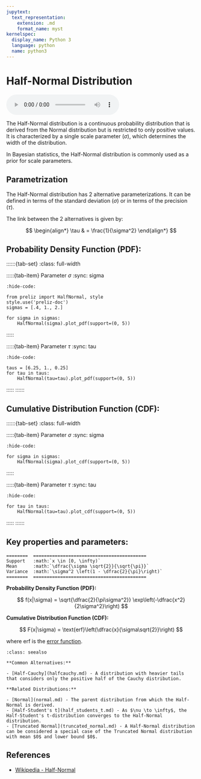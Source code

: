 ```yaml
---
jupytext:
  text_representation:
    extension: .md
    format_name: myst
kernelspec:
  display_name: Python 3
  language: python
  name: python3
---
```

# Half-Normal Distribution

<audio controls> <source src="../../_static/halfnormal.mp3" type="audio/mpeg"> This browser cannot play the pronunciation audio file for this distribution. </audio>

The Half-Normal distribution is a continuous probability distribution that is derived from the Normal distribution but is restricted to only positive values. It is characterized by a single scale parameter ($\sigma$), which determines the width of the distribution.

In Bayesian statistics, the Half-Normal distribution is commonly used as a prior for scale parameters.

## Parametrization

The Half-Normal distribution has 2 alternative parameterizations. It can be defined in terms of the standard deviation ($\sigma$) or in terms of the precision ($\tau$).

The link between the 2 alternatives is given by:

$$
\begin{align*}
\tau & = \frac{1}{\sigma^2}
\end{align*}
$$

## Probability Density Function (PDF):

::::::{tab-set}
:class: full-width

:::::{tab-item} Parameter $\sigma$
:sync: sigma
```{jupyter-execute}
:hide-code:

from preliz import HalfNormal, style
style.use('preliz-doc')
sigmas = [.4, 1., 2.]

for sigma in sigmas:
    HalfNormal(sigma).plot_pdf(support=(0, 5))
```
:::::

:::::{tab-item} Parameter $\tau$
:sync: tau

```{jupyter-execute}
:hide-code:

taus = [6.25, 1., 0.25]
for tau in taus:
    HalfNormal(tau=tau).plot_pdf(support=(0, 5))
```
:::::
::::::

## Cumulative Distribution Function (CDF):

::::::{tab-set}
:class: full-width

:::::{tab-item} Parameter $\sigma$
:sync: sigma
```{jupyter-execute}
:hide-code:

for sigma in sigmas:
    HalfNormal(sigma).plot_cdf(support=(0, 5))
```
:::::

:::::{tab-item} Parameter $\tau$
:sync: tau

```{jupyter-execute}
:hide-code:

for tau in taus:
    HalfNormal(tau=tau).plot_cdf(support=(0, 5))
```
:::::
::::::

## Key properties and parameters:

```{eval-rst}
========  ==========================================
Support   :math:`x \in [0, \infty)`
Mean      :math:`\dfrac{\sigma \sqrt{2}}{\sqrt{\pi}}`
Variance  :math:`\sigma^2 \left(1 - \dfrac{2}{\pi}\right)`
========  ==========================================
```

**Probability Density Function (PDF):**

$$
f(x|\sigma) = \sqrt{\dfrac{2}{\pi\sigma^2}} \exp\left(-\dfrac{x^2}{2\sigma^2}\right)
$$

**Cumulative Distribution Function (CDF):**

$$
F(x|\sigma) = \text{erf}\left(\dfrac{x}{\sigma\sqrt{2}}\right)
$$

where erf is the [error function](https://en.wikipedia.org/wiki/Error_function).

```{seealso}
:class: seealso

**Common Alternatives:**

- [Half-Cauchy](halfcauchy.md) - A distribution with heavier tails that considers only the positive half of the Cauchy distribution.

**Related Distributions:**

- [Normal](normal.md) - The parent distribution from which the Half-Normal is derived.
- [Half-Student's t](half_students_t.md) - As $\nu \to \infty$, the Half-Student's t-distribution converges to the Half-Normal distribution.
- [Truncated Normal](truncated_normal.md) - A Half-Normal distribution can be considered a special case of the Truncated Normal distribution with mean $0$ and lower bound $0$.
```

## References

- [Wikipedia - Half-Normal](https://en.wikipedia.org/wiki/Half-normal_distribution)
